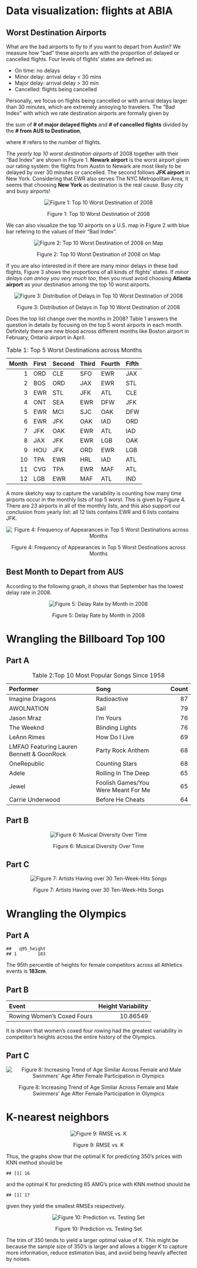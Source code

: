 # Data visualization: flights at ABIA

## Worst Destination Airports

What are the bad airports to fly to if you want to depart from Austin?
We measure how “bad” these airports are with the proportion of delayed
or cancelled flights. Four levels of flights’ states are defined as:

-   On time: no delays
-   Minor delay: arrival delay \< 30 mins
-   Major delay: arrival delay > 30 min
-   Cancelled: flights being cancelled

Personally, we focus on flights being cancelled or with arrival delays
larger than 30 minutes, which are extremely annoying to travelers. The
“Bad Index” with which we rate destination airports are formally given
by

the sum of **\# of major delayed flights** and **\# of cancelled
flights** divided by the **\# from AUS to Destination**,

where \# refers to the number of flights.

The *yearly top 10 worst destination airports* of 2008 together with
their “Bad Index” are shown in Figure 1. **Newark airport** is the worst
airport given our rating system: the flights from Austin to Newark are
most likely to be delayed by over 30 minutes or cancelled. The second
follows **JFK airport** in New York. Considering that EWR also serves
The NYC Metropolitan Area, it seems that choosing **New York** as
destination is the real cause. Busy city and busy airports!

<div class="figure" style="text-align: center">

<img src="Exercise_1_files/figure-markdown_github/fig1-1.png" alt="Figure 1: Top 10 Worst Destination of 2008"  />
<p class="caption">
Figure 1: Top 10 Worst Destination of 2008
</p>

</div>

We can also visualize the top 10 airports on a U.S. map in Figure 2 with
blue bar refering to the values of their “Bad Index”.

<div class="figure" style="text-align: center">

<img src="Exercise_1_files/figure-markdown_github/fig2-1.png" alt="Figure 2: Top 10 Worst Destination of 2008 on Map"  />
<p class="caption">
Figure 2: Top 10 Worst Destination of 2008 on Map
</p>

</div>

If you are also interested in if there are many minor delays in these
bad flights, Figure 3 shows the proportions of all kinds of flights’
states. If *minor delays can annoy you very much too*, then you must
avoid choosing **Atlanta airport** as your destination among the top 10
worst airports.

<div class="figure" style="text-align: center">

<img src="Exercise_1_files/figure-markdown_github/fig3-1.png" alt="Figure 3: Distribution of Delays in Top 10 Worst Destination of 2008"  />
<p class="caption">
Figure 3: Distribution of Delays in Top 10 Worst Destination of 2008
</p>

</div>

Does the top list change over the months in 2008? Table 1 answers the
question in details by focusing on the top 5 worst airports in each
month. Definitely there are new blood across different months like
Boston airport in February, Ontario airport in April.

<table class="table" style="margin-left: auto; margin-right: auto;">
<caption>
Table 1: Top 5 Worst Destinations across Months
</caption>
<thead>
<tr>
<th style="text-align:right;">
Month
</th>
<th style="text-align:left;">
First
</th>
<th style="text-align:left;">
Second
</th>
<th style="text-align:left;">
Third
</th>
<th style="text-align:left;">
Fourth
</th>
<th style="text-align:left;">
Fifth
</th>
</tr>
</thead>
<tbody>
<tr>
<td style="text-align:right;">
1
</td>
<td style="text-align:left;">
ORD
</td>
<td style="text-align:left;">
CLE
</td>
<td style="text-align:left;">
SFO
</td>
<td style="text-align:left;">
EWR
</td>
<td style="text-align:left;">
JAX
</td>
</tr>
<tr>
<td style="text-align:right;">
2
</td>
<td style="text-align:left;">
BOS
</td>
<td style="text-align:left;">
ORD
</td>
<td style="text-align:left;">
JAX
</td>
<td style="text-align:left;">
EWR
</td>
<td style="text-align:left;">
STL
</td>
</tr>
<tr>
<td style="text-align:right;">
3
</td>
<td style="text-align:left;">
EWR
</td>
<td style="text-align:left;">
STL
</td>
<td style="text-align:left;">
JFK
</td>
<td style="text-align:left;">
ATL
</td>
<td style="text-align:left;">
CLE
</td>
</tr>
<tr>
<td style="text-align:right;">
4
</td>
<td style="text-align:left;">
ONT
</td>
<td style="text-align:left;">
SEA
</td>
<td style="text-align:left;">
EWR
</td>
<td style="text-align:left;">
DFW
</td>
<td style="text-align:left;">
JFK
</td>
</tr>
<tr>
<td style="text-align:right;">
5
</td>
<td style="text-align:left;">
EWR
</td>
<td style="text-align:left;">
MCI
</td>
<td style="text-align:left;">
SJC
</td>
<td style="text-align:left;">
OAK
</td>
<td style="text-align:left;">
DFW
</td>
</tr>
<tr>
<td style="text-align:right;">
6
</td>
<td style="text-align:left;">
EWR
</td>
<td style="text-align:left;">
JFK
</td>
<td style="text-align:left;">
OAK
</td>
<td style="text-align:left;">
IAD
</td>
<td style="text-align:left;">
ORD
</td>
</tr>
<tr>
<td style="text-align:right;">
7
</td>
<td style="text-align:left;">
JFK
</td>
<td style="text-align:left;">
OAK
</td>
<td style="text-align:left;">
EWR
</td>
<td style="text-align:left;">
ATL
</td>
<td style="text-align:left;">
IAD
</td>
</tr>
<tr>
<td style="text-align:right;">
8
</td>
<td style="text-align:left;">
JAX
</td>
<td style="text-align:left;">
JFK
</td>
<td style="text-align:left;">
EWR
</td>
<td style="text-align:left;">
LGB
</td>
<td style="text-align:left;">
OAK
</td>
</tr>
<tr>
<td style="text-align:right;">
9
</td>
<td style="text-align:left;">
HOU
</td>
<td style="text-align:left;">
JFK
</td>
<td style="text-align:left;">
ORD
</td>
<td style="text-align:left;">
EWR
</td>
<td style="text-align:left;">
LGB
</td>
</tr>
<tr>
<td style="text-align:right;">
10
</td>
<td style="text-align:left;">
TPA
</td>
<td style="text-align:left;">
EWR
</td>
<td style="text-align:left;">
HRL
</td>
<td style="text-align:left;">
IAD
</td>
<td style="text-align:left;">
ATL
</td>
</tr>
<tr>
<td style="text-align:right;">
11
</td>
<td style="text-align:left;">
CVG
</td>
<td style="text-align:left;">
TPA
</td>
<td style="text-align:left;">
EWR
</td>
<td style="text-align:left;">
MAF
</td>
<td style="text-align:left;">
ATL
</td>
</tr>
<tr>
<td style="text-align:right;">
12
</td>
<td style="text-align:left;">
LGB
</td>
<td style="text-align:left;">
EWR
</td>
<td style="text-align:left;">
MAF
</td>
<td style="text-align:left;">
ATL
</td>
<td style="text-align:left;">
IND
</td>
</tr>
</tbody>
</table>

A more sketchy way to capture the variability is counting how many time
airports occur in the monthly lists of top 5 worst. This is given by
Figure 4. There are 23 airports in all of the monthly lists, and this
also support our conclusion from yearly list: all 12 lists contains EWR
and 6 lists contains JFK.

<div class="figure" style="text-align: center">

<img src="Exercise_1_files/figure-markdown_github/fig4-1.png" alt="Figure 4: Frequency of Appearances in Top 5 Worst Destinations across Months"  />
<p class="caption">
Figure 4: Frequency of Appearances in Top 5 Worst Destinations across
Months
</p>

</div>

## Best Month to Depart from AUS

According to the following graph, it shows that September has the lowest
delay rate in 2008.

<div class="figure" style="text-align: center">

<img src="Exercise_1_files/figure-markdown_github/fig5-1.png" alt="Figure 5: Delay Rate by Month in 2008"  />
<p class="caption">
Figure 5: Delay Rate by Month in 2008
</p>

</div>

# Wrangling the Billboard Top 100

## Part A

<table class="table" style="margin-left: auto; margin-right: auto;">
<caption>
Table 2:Top 10 Most Popular Songs Since 1958
</caption>
<thead>
<tr>
<th style="text-align:left;">
Performer
</th>
<th style="text-align:left;">
Song
</th>
<th style="text-align:right;">
Count
</th>
</tr>
</thead>
<tbody>
<tr>
<td style="text-align:left;">
Imagine Dragons
</td>
<td style="text-align:left;">
Radioactive
</td>
<td style="text-align:right;">
87
</td>
</tr>
<tr>
<td style="text-align:left;">
AWOLNATION
</td>
<td style="text-align:left;">
Sail
</td>
<td style="text-align:right;">
79
</td>
</tr>
<tr>
<td style="text-align:left;">
Jason Mraz
</td>
<td style="text-align:left;">
I’m Yours
</td>
<td style="text-align:right;">
76
</td>
</tr>
<tr>
<td style="text-align:left;">
The Weeknd
</td>
<td style="text-align:left;">
Blinding Lights
</td>
<td style="text-align:right;">
76
</td>
</tr>
<tr>
<td style="text-align:left;">
LeAnn Rimes
</td>
<td style="text-align:left;">
How Do I Live
</td>
<td style="text-align:right;">
69
</td>
</tr>
<tr>
<td style="text-align:left;">
LMFAO Featuring Lauren Bennett & GoonRock
</td>
<td style="text-align:left;">
Party Rock Anthem
</td>
<td style="text-align:right;">
68
</td>
</tr>
<tr>
<td style="text-align:left;">
OneRepublic
</td>
<td style="text-align:left;">
Counting Stars
</td>
<td style="text-align:right;">
68
</td>
</tr>
<tr>
<td style="text-align:left;">
Adele
</td>
<td style="text-align:left;">
Rolling In The Deep
</td>
<td style="text-align:right;">
65
</td>
</tr>
<tr>
<td style="text-align:left;">
Jewel
</td>
<td style="text-align:left;">
Foolish Games/You Were Meant For Me
</td>
<td style="text-align:right;">
65
</td>
</tr>
<tr>
<td style="text-align:left;">
Carrie Underwood
</td>
<td style="text-align:left;">
Before He Cheats
</td>
<td style="text-align:right;">
64
</td>
</tr>
</tbody>
</table>

## Part B

<div class="figure" style="text-align: center">

<img src="Exercise_1_files/figure-markdown_github/fig6-1.png" alt="Figure 6: Musical Diversity Over Time"  />
<p class="caption">
Figure 6: Musical Diversity Over Time
</p>

</div>

## Part C

<div class="figure" style="text-align: center">

<img src="Exercise_1_files/figure-markdown_github/fig7-1.png" alt="Figure 7: Artists Having over 30 Ten-Week-Hits Songs"  />
<p class="caption">
Figure 7: Artists Having over 30 Ten-Week-Hits Songs
</p>

</div>

# Wrangling the Olympics

## Part A

    ##   q95_height
    ## 1        183

The 95th percentile of heights for female competitors across all
Athletics events is **183cm**.

## Part B

<table class="table" style="width: auto !important; margin-left: auto; margin-right: auto;">
<thead>
<tr>
<th style="text-align:left;">
Event
</th>
<th style="text-align:right;">
Height Variability
</th>
</tr>
</thead>
<tbody>
<tr>
<td style="text-align:left;">
Rowing Women’s Coxed Fours
</td>
<td style="text-align:right;">
10.86549
</td>
</tr>
</tbody>
</table>

It is shown that women’s coxed four rowing had the greatest variability
in competitor’s heights across the entire history of the Olympics.

## Part C

<div class="figure" style="text-align: center">

<img src="Exercise_1_files/figure-markdown_github/fig8-1.png" alt="Figure 8: Increasing Trend of Age Similar Across Female and Male Swimmers' Age After Female Participation in Olympics"  />
<p class="caption">
Figure 8: Increasing Trend of Age Similar Across Female and Male
Swimmers’ Age After Female Participation in Olympics
</p>

</div>

# K-nearest neighbors

<div class="figure" style="text-align: center">

<img src="Exercise_1_files/figure-markdown_github/fig9-1.png" alt="Figure 9: RMSE vs. K"  />
<p class="caption">
Figure 9: RMSE vs. K
</p>

</div>

Thus, the graphs show that the optimal K for predicting 350’s prices
with KNN method should be

    ## [1] 16

and the optimal K for predicting 65 AMG’s price with KNN method should
be

    ## [1] 17

given they yield the smallest RMSEs respectively.

<div class="figure" style="text-align: center">

<img src="Exercise_1_files/figure-markdown_github/fig10-1.png" alt="Figure 10: Prediction vs. Testing Set"  />
<p class="caption">
Figure 10: Prediction vs. Testing Set
</p>

</div>

The trim of 350 tends to yield a larger optimal value of K. This might
be because the sample size of 350’s is larger and allows a bigger K to
capture more information, reduce estimation bias, and avoid being
heavily affected by noises.
